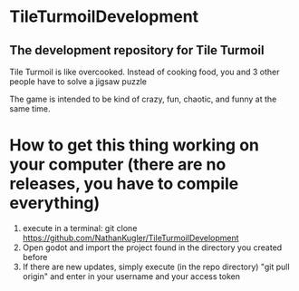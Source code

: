 # TileTurmoilDevelopment
## The development repository for Tile Turmoil

Tile Turmoil is like overcooked. Instead of cooking food, you and 3 other people have to solve a jigsaw puzzle

The game is intended to be kind of crazy, fun, chaotic, and funny at the same time. 

# How to get this thing working on your computer (there are no releases, you have to compile everything)
1. execute in a terminal: git clone https://github.com/NathanKugler/TileTurmoilDevelopment
2. Open godot and import the project found in the directory you created before
3. If there are new updates, simply execute (in the repo directory) "git pull origin" and enter in your username and your access token
